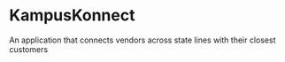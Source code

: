 # KampusKonnect
An application that connects vendors across state lines with their closest customers
